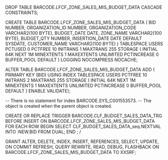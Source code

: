 DROP TABLE BARCODE.LFCF_ZONE_SALES_MIS_BUDGET_DATA CASCADE CONSTRAINTS;

CREATE TABLE BARCODE.LFCF_ZONE_SALES_MIS_BUDGET_DATA
(
  BID                NUMBER,
  ORGANIZATION_ID    NUMBER,
  ORGANIZATION_CODE  VARCHAR2(100 BYTE),
  BUDGET_DATE        DATE,
  ZONE_NAME          VARCHAR2(100 BYTE),
  BUDGET_QTY         NUMBER,
  INSERTION_DATE     DATE                       DEFAULT SYSDATE,
  CUSTOMER_NAME      VARCHAR2(100 BYTE)
)
TABLESPACE USERS
PCTUSED    0
PCTFREE    10
INITRANS   1
MAXTRANS   255
STORAGE    (
            INITIAL          64K
            NEXT             1M
            MINEXTENTS       1
            MAXEXTENTS       UNLIMITED
            PCTINCREASE      0
            BUFFER_POOL      DEFAULT
           )
LOGGING 
NOCOMPRESS 
NOCACHE;


ALTER TABLE BARCODE.LFCF_ZONE_SALES_MIS_BUDGET_DATA ADD (
  PRIMARY KEY
  (BID)
  USING INDEX
    TABLESPACE USERS
    PCTFREE    10
    INITRANS   2
    MAXTRANS   255
    STORAGE    (
                INITIAL          64K
                NEXT             1M
                MINEXTENTS       1
                MAXEXTENTS       UNLIMITED
                PCTINCREASE      0
                BUFFER_POOL      DEFAULT
               )
  ENABLE VALIDATE);


--  There is no statement for index BARCODE.SYS_C001553573.
--  The object is created when the parent object is created.

CREATE OR REPLACE TRIGGER BARCODE.CLF_BUDGET_SALES_DATA_TRG BEFORE INSERT ON BARCODE.LFCF_ZONE_SALES_MIS_BUDGET_DATA  FOR EACH ROW
BEGIN
        SELECT CLF_BUDGET_SALES_DATA_seq.NEXTVAL
          INTO   :NEW.BID
          FROM   DUAL;
          END ;
/


GRANT ALTER, DELETE, INDEX, INSERT, REFERENCES, SELECT, UPDATE, ON COMMIT REFRESH, QUERY REWRITE, READ, DEBUG, FLASHBACK ON BARCODE.LFCF_ZONE_SALES_MIS_BUDGET_DATA TO XXSRF;
